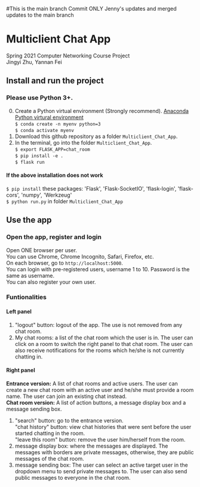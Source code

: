 #This is the main branch
Commit ONLY Jenny's updates and merged updates to the main branch

# Multiclient Chat App
Spring 2021 Computer Networking Course Project <br>
Jingyi Zhu, Yannan Fei

## Install and run the project
### Please use Python 3+. <br>
0. Create a Python virtual environment (Strongly recommend).
<a href="https://docs.conda.io/projects/conda/en/latest/user-guide/tasks/manage-environments.html">Anaconda Python virtural environment</a></br>
`$ conda create -n myenv python=3` <br>
`$ conda activate myenv` <br>
1. Download this github repository as a folder `Multiclient_Chat_App`.</br>
2. In the terminal, go into the folder `Multiclient_Chat_App`.</br>
`$ export FLASK_APP=chat_room` </br>
`$ pip install -e .` </br>
`$ flask run` <br>
#### If the above installation does not work
`$ pip install` these packages: 'Flask', 'Flask-SocketIO', 'flask-login', 'flask-cors', 'numpy', 'Werkzeug' <br>
`$ python run.py` in folder `Multiclient_Chat_App` <br>

## Use the app
### Open the app, register and login
Open ONE browser per user. </br>
You can use Chrome, Chrome Incognito, Safari, Firefox, etc. <br>
On each browser, go to `http://localhost:5000`. <br>
You can login with pre-registered users, username 1 to 10. Password is the same as username. <br>
You can also register your own user. <br>

### Funtionalities
#### Left panel
1. "logout" button: logout of the app. The use is not removed from any chat room.<br>
2. My chat rooms: a list of the chat room which the user is in. The user can click on a room to switch the right panel to that chat room. The user can also receive notifications for the rooms which he/she is not currently chatting in.<br>
#### Right panel
<b>Entrance version:</b> A list of chat rooms and active users. The user can create a new chat room with an active user and he/she must provide a room name. The user can join an existing chat instead. <br>
<b>Chat room version:</b> A list of action buttons, a message display box and a message sending box. <br>
1. "search" button: go to the entrance version. <br>
"chat history" button: view chat histories that were sent before the user started chatting in the room. <br>
"leave this room" button: remove the user him/herself from the room. <br>
2. message display box: where the messages are displayed. The messages with borders are private messages, otherwise, they are public messages of the chat room. <br>
3. message sending box: The user can select an active target user in the dropdown menu to send private messages to. The user can also send public messages to everyone in the chat room. <br>